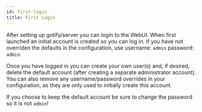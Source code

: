 ```yaml
---
id: first-login
title: First Login
---
```


After setting up gotify/server you can login to the WebUI. When first launched an initial account is created so you can log in. If you have not overriden the defaults in the configuration, use username: `admin` password: `admin`.

Once you have logged in you can create your own user(s) and, if desired, delete the default account (after creating a separate administrator account). You can also remove any username/password overrides in your configuration, as they are only used to initially create this account.

If you choose to keep the default account be sure to change the password so it is not `admin`!
